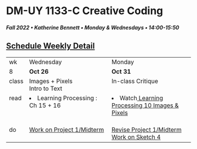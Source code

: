 # DM-UY 1133-C Creative Coding
##### Fall 2022 • Katherine Bennett • Monday & Wednesdays • 14:00-15:50


## [Schedule Weekly Detail](Calendar.md) 

<table>
<tr>
<td>wk</td>
<td>Wednesday </td>
<td>Monday </td>
</tr>
<!-- dates -->
<tr>
  <td valign="top">8</td>
  <td valign="top" width="48%"><strong>Oct 26</strong></td>
  <td valign="top" width="48%"><strong>Oct 31</strong></td>
</tr>
<!-- class -->
<tr>
	<td valign="top">class</td>
	<!-- day Tues -->
	<td valign="top" width="48%">
	Images + Pixels<br>
	Intro to Text<br>
	</td>
	<!-- day Thurs -->
	<td valign="top" width="48%">
		In-class Critique<br>
	</td>
<!-- homework -->
<tr>
  <td valign="top">read</td>
  	<!-- day Tues -->
  	<td valign="top"> 
  	<li> Learning Processing : Ch 15 + 16 </li>
	</td>
  	<!-- day Thurs -->
  	<td valign="top"> 
  	<li> Watch<a href = "https://www.youtube.com/user/shiffman/playlists?view=50&sort=dd&shelf_id=2"> Learning Processing 10 Images & Pixels </a> </li> <br>
  	</td>
 </tr>
 <!-- do -->
<tr>
  <td valign = "top">do</td>
	<!-- day Tues -->
 	<td valign = "top"> 
 		<a href = "MidTermProject.md"> Work on Project 1/Midterm </a> <br>		
 	</td>
  	<!-- day Thurs -->
  	<td valign = "top">
  		<a href = "MidTermProject.md"> Revise Project 1/Midterm </a>
		<a href = "Sketch_4.md"> Work on Sketch 4 </a> <br>
  	</td>	
</tr>
</table>